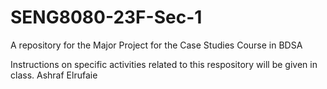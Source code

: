 # SENG8080-23F-Sec-1
A repository for the Major Project for the Case Studies Course in BDSA

Instructions on specific activities related to this respository will be given in class.
Ashraf Elrufaie
